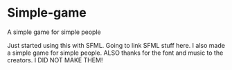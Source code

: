 # Simple-game
A simple game for simple people

Just started using this with SFML. Going to link SFML stuff here. I also made a simple game for simple people. ALSO thanks for the font and music to the creators. I DID NOT MAKE THEM!
